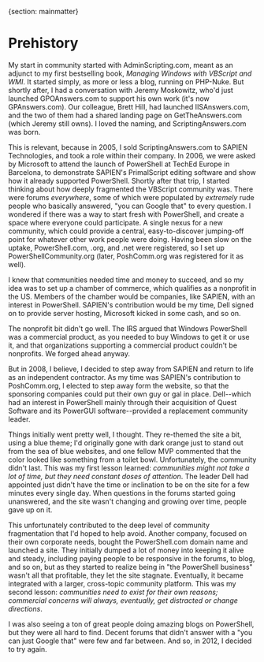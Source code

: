 {section: mainmatter}
# Prehistory
My start in community started with AdminScripting.com, meant as an adjunct to my first bestselling book, _Managing Windows with VBScript and WMI_. It started simply, as more or less a blog, running on PHP-Nuke. But shortly after, I had a conversation with Jeremy Moskowitz, who'd just launched GPOAnswers.com to support his own work (it's now GPAnswers.com). Our colleague, Brett Hill, had launched IISAnswers.com, and the two of them had a shared landing page on GetTheAnswers.com (which Jeremy still owns). I loved the naming, and ScriptingAnswers.com was born.

This is relevant, because in 2005, I sold ScriptingAnswers.com to SAPIEN Technologies, and took a role within their company. In 2006, we were asked by Microsoft to attend the launch of PowerShell at TechEd Europe in Barcelona, to demonstrate SAPIEN's PrimalScript editing software and show how it already supported PowerShell. Shortly after that trip, I started thinking about how deeply fragmented the VBScript community was. There were forums _everywhere_, some of which were populated by _extremely_ rude people who basically answered, "you can Google that" to every question. I wondered if there was a way to start fresh with PowerShell, and create a space where everyone could participate. A single nexus for a new community, which could provide a central, easy-to-discover jumping-off point for whatever other work people were doing. Having been slow on the uptake, PowerShell.com, .org, and .net were registered, so I set up PowerShellCommunity.org (later, PoshComm.org was registered for it as well).

I knew that communities needed time and money to succeed, and so my idea was to set up a chamber of commerce, which qualifies as a nonprofit in the US. Members of the chamber would be companies, like SAPIEN, with an interest in PowerShell. SAPIEN's contribution would be my time, Dell signed on to provide server hosting, Microsoft kicked in some cash, and so on.

The nonprofit bit didn't go well. The IRS argued that Windows PowerShell was a commercial product, as you needed to buy Windows to get it or use it, and that organizations supporting a commercial product couldn't be nonprofits. We forged ahead anyway.

But in 2008, I believe, I decided to step away from SAPIEN and return to life as an independent contractor. As my time was SAPIEN's contribution to PoshComm.org, I elected to step away form the website, so that the sponsoring companies could put their own guy or gal in place. Dell--which had an interest in PowerShell mainly through their acquisition of Quest Software and its PowerGUI software--provided a replacement community leader.

Things initially went pretty well, I thought. They re-themed the site a bit, using a blue theme; I'd originally gone with dark orange just to stand out from the sea of blue websites, and one fellow MVP commented that the color looked like something from a toilet bowl. Unfortunately, the community didn't last. This was my first lesson learned: _communities might not take a lot of time, but they need constant doses of attention_. The leader Dell had appointed just didn't have the time or inclination to be on the site for a few minutes every single day. When questions in the forums started going unanswered, and the site wasn't changing and growing over time, people gave up on it.

This unfortunately contributed to the deep level of community fragmentation that I'd hoped to help avoid. Another company, focused on their own corporate needs, bought the PowerShell.com domain name and launched a site. They initially dumped a lot of money into keeping it alive and steady, including paying people to be responsive in the forums, to blog, and so on, but as they started to realize being in "the PowerShell business" wasn't all that profitable, they let the site stagnate. Eventually, it became integrated with a larger, cross-topic community platform. This was my second lesson: _communities need to exist for their own reasons; commercial concerns will always, eventually, get distracted or change directions_. 

I was also seeing a ton of great people doing amazing blogs on PowerShell, but they were all hard to find. Decent forums that didn't answer with a "you can just Google that" were few and far between. And so, in 2012, I decided to try again. 
